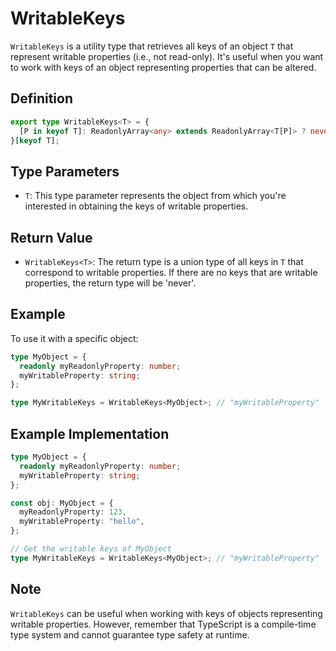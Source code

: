 # WritableKeys
`WritableKeys` is a utility type that retrieves all keys of an object `T` that represent writable properties (i.e., not read-only). It's useful when you want to work with keys of an object representing properties that can be altered.

## Definition
```typescript
export type WritableKeys<T> = {
  [P in keyof T]: ReadonlyArray<any> extends ReadonlyArray<T[P]> ? never : P;
}[keyof T];
```

## Type Parameters
- `T`: This type parameter represents the object from which you're interested in obtaining the keys of writable properties.

## Return Value
- `WritableKeys<T>`: The return type is a union type of all keys in `T` that correspond to writable properties. If there are no keys that are writable properties, the return type will be 'never'.

## Example
To use it with a specific object:
```typescript
type MyObject = {
  readonly myReadonlyProperty: number;
  myWritableProperty: string;
};

type MyWritableKeys = WritableKeys<MyObject>; // "myWritableProperty"
```

## Example Implementation
```typescript
type MyObject = {
  readonly myReadonlyProperty: number;
  myWritableProperty: string;
};

const obj: MyObject = {
  myReadonlyProperty: 123,
  myWritableProperty: "hello",
};

// Get the writable keys of MyObject
type MyWritableKeys = WritableKeys<MyObject>; // "myWritableProperty"
```

## Note
`WritableKeys` can be useful when working with keys of objects representing writable properties. However, remember that TypeScript is a compile-time type system and cannot guarantee type safety at runtime.